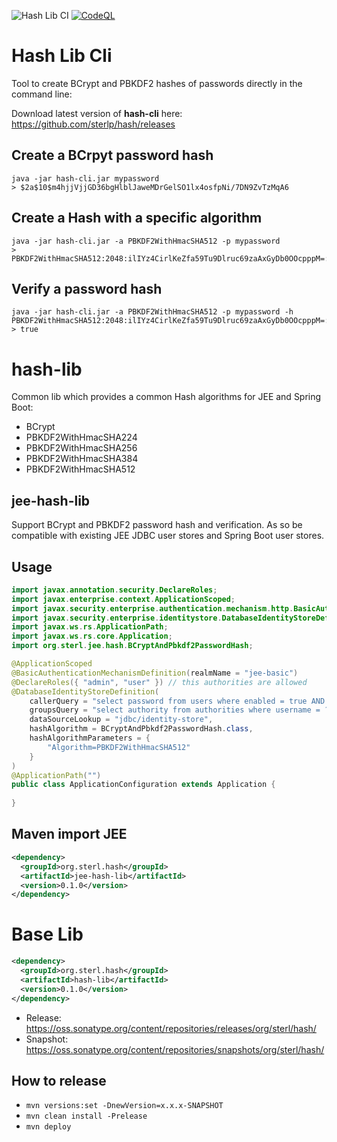 ![Hash Lib CI](https://github.com/sterlp/hash/workflows/Hash%20Lib%20CI/badge.svg)
[![CodeQL](https://github.com/sterlp/hash/actions/workflows/codeql-analysis.yml/badge.svg)](https://github.com/sterlp/hash/actions/workflows/codeql-analysis.yml)

# Hash Lib Cli
Tool to create BCrypt and PBKDF2 hashes of passwords directly in the command line:

Download latest version of **hash-cli** here: https://github.com/sterlp/hash/releases

## Create a BCrpyt password hash
```
java -jar hash-cli.jar mypassword
> $2a$10$m4hjjVjjGD36bgHlblJaweMDrGelSO1lx4osfpNi/7DN9ZvTzMqA6
```

## Create a Hash with a specific algorithm
```
java -jar hash-cli.jar -a PBKDF2WithHmacSHA512 -p mypassword
> PBKDF2WithHmacSHA512:2048:ilIYz4CirlKeZfa59Tu9Dlruc69zaAxGyDb0OOcpppM=:HMv6yD8WUKSM2XY6jHIuzz9ShXX1wj120Njb0TptJ6hBBWAFnOdx0xR1hvz9ICtp91sdBxRaMyU8LsYZCIuP9g==
```

## Verify a password hash
```
java -jar hash-cli.jar -a PBKDF2WithHmacSHA512 -p mypassword -h PBKDF2WithHmacSHA512:2048:ilIYz4CirlKeZfa59Tu9Dlruc69zaAxGyDb0OOcpppM=:HMv6yD8WUKSM2XY6jHIuzz9ShXX1wj120Njb0TptJ6hBBWAFnOdx0xR1hvz9ICtp91sdBxRaMyU8LsYZCIuP9g==
> true
```

# hash-lib

Common lib which provides a common Hash algorithms for JEE and Spring Boot:

- BCrypt
- PBKDF2WithHmacSHA224
- PBKDF2WithHmacSHA256
- PBKDF2WithHmacSHA384
- PBKDF2WithHmacSHA512

## jee-hash-lib

Support BCrypt and PBKDF2 password hash and verification. As so be compatible with existing JEE JDBC user stores and
Spring Boot user stores.

## Usage
```java
import javax.annotation.security.DeclareRoles;
import javax.enterprise.context.ApplicationScoped;
import javax.security.enterprise.authentication.mechanism.http.BasicAuthenticationMechanismDefinition;
import javax.security.enterprise.identitystore.DatabaseIdentityStoreDefinition;
import javax.ws.rs.ApplicationPath;
import javax.ws.rs.core.Application;
import org.sterl.jee.hash.BCryptAndPbkdf2PasswordHash;

@ApplicationScoped
@BasicAuthenticationMechanismDefinition(realmName = "jee-basic")
@DeclareRoles({ "admin", "user" }) // this authorities are allowed
@DatabaseIdentityStoreDefinition(
    callerQuery = "select password from users where enabled = true AND username = ?",
    groupsQuery = "select authority from authorities where username = ?",
    dataSourceLookup = "jdbc/identity-store",
    hashAlgorithm = BCryptAndPbkdf2PasswordHash.class,
    hashAlgorithmParameters = {
        "Algorithm=PBKDF2WithHmacSHA512"
    }
)
@ApplicationPath("")
public class ApplicationConfiguration extends Application {
    
}
```
## Maven import JEE
```xml
<dependency>
  <groupId>org.sterl.hash</groupId>
  <artifactId>jee-hash-lib</artifactId>
  <version>0.1.0</version>
</dependency>
```

# Base Lib
```xml
<dependency>
  <groupId>org.sterl.hash</groupId>
  <artifactId>hash-lib</artifactId>
  <version>0.1.0</version>
</dependency>
```

- Release: https://oss.sonatype.org/content/repositories/releases/org/sterl/hash/
- Snapshot: https://oss.sonatype.org/content/repositories/snapshots/org/sterl/hash/

## How to release

- `mvn versions:set -DnewVersion=x.x.x-SNAPSHOT`
- `mvn clean install -Prelease`
- `mvn deploy`
